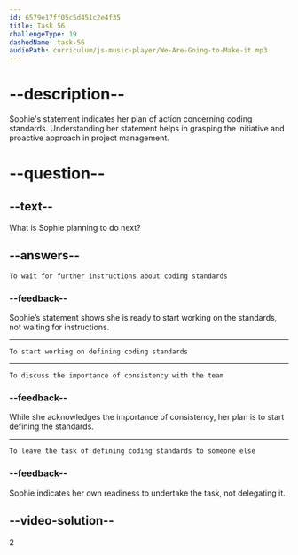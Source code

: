 ```yaml
---
id: 6579e17ff05c5d451c2e4f35
title: Task 56
challengeType: 19
dashedName: task-56
audioPath: curriculum/js-music-player/We-Are-Going-to-Make-it.mp3
---
```


<!--
AUDIO REFERENCE: 
Sophie: "Yeah, consistency is essential. I’ll go ahead and start with defining those coding standards."
-->

# --description--

Sophie's statement indicates her plan of action concerning coding standards. Understanding her statement helps in grasping the initiative and proactive approach in project management.

# --question--

## --text--

What is Sophie planning to do next?

## --answers--

`To wait for further instructions about coding standards`

### --feedback--

Sophie’s statement shows she is ready to start working on the standards, not waiting for instructions.

---

`To start working on defining coding standards`

---

`To discuss the importance of consistency with the team`

### --feedback--

While she acknowledges the importance of consistency, her plan is to start defining the standards.

---

`To leave the task of defining coding standards to someone else`

### --feedback--

Sophie indicates her own readiness to undertake the task, not delegating it.

## --video-solution--

2
